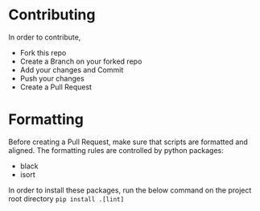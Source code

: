 # Contributing
In order to contribute,
 - Fork this repo
 - Create a Branch on your forked repo
 - Add your changes and Commit
 - Push your changes
 - Create a Pull Request

# Formatting
Before creating a Pull Request, make sure that scripts are formatted and aligned. The formatting rules are controlled by python packages:
- black
- isort
  
In order to install these packages, run the below command on the project root directory
`pip install .[lint]`
